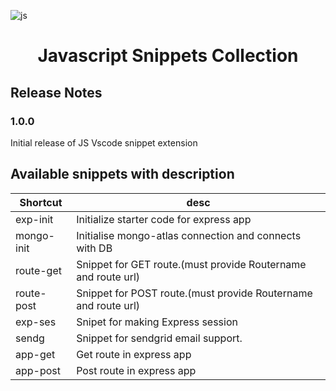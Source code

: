 
![js](https://socialify.git.ci/fredysomy/JS-Snippets-Vscode/jpg?fileType=JPG&font=Raleway&forks=0&issues=0&logo=https%3A%2F%2Fsecrethub.io%2Fimg%2Fvs-code.svg&owner=0&pattern=Floating%20Cogs&pulls=0&stargazers=0&theme=Dark)
# <h1 align=center>Javascript Snippets Collection</h1>
## Release Notes
### 1.0.0

Initial release of JS Vscode snippet extension

## Available snippets with description
| Shortcut | desc|
| ----- | --------------|
| exp-init | Initialize starter code for express app  |
| mongo-init | Initialise mongo-atlas connection and connects with DB |         
| route-get | Snippet for GET route.(must provide Routername and route url) |
| route-post | Snippet for POST route.(must provide Routername and route url) |
| exp-ses | Snipet for making Express session |
| sendg | Snippet for sendgrid email support. |
| app-get | Get route in express app |
| app-post | Post route in express app |
